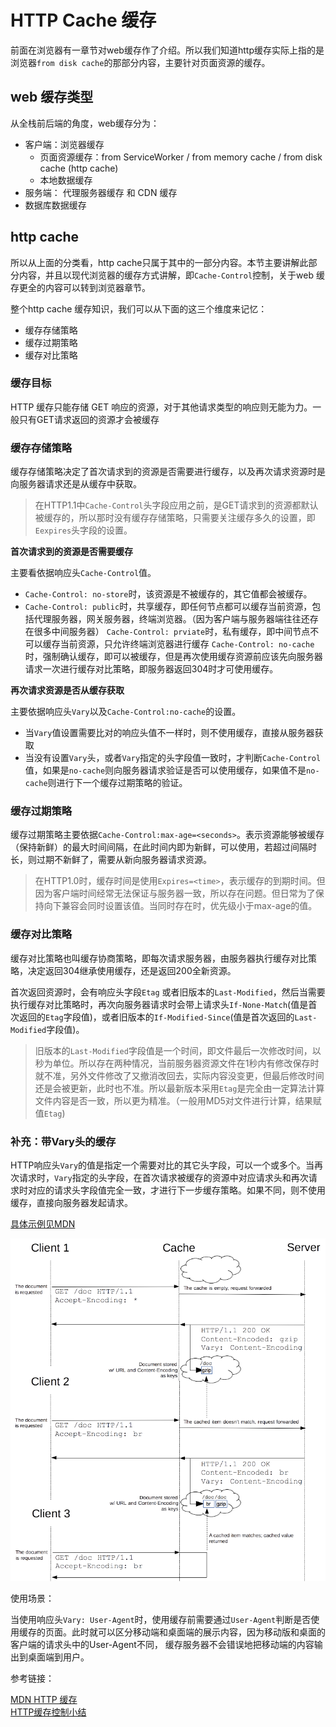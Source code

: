# HTTP Cache 缓存

前面在浏览器有一章节对web缓存作了介绍。所以我们知道http缓存实际上指的是浏览器`from disk cache`的那部分内容，主要针对页面资源的缓存。

## web 缓存类型

从全栈前后端的角度，web缓存分为：

- 客户端：浏览器缓存
    - 页面资源缓存：from ServiceWorker / from memory cache / from disk cache (http cache)
    - 本地数据缓存
- 服务端： 代理服务器缓存 和 CDN 缓存
- 数据库数据缓存

## http cache

所以从上面的分类看，http cache只属于其中的一部分内容。本节主要讲解此部分内容，并且以现代浏览器的缓存方式讲解，即`Cache-Control`控制，关于web 缓存更全的内容可以转到浏览器章节。

整个http cache 缓存知识，我们可以从下面的这三个维度来记忆：

- 缓存存储策略
- 缓存过期策略
- 缓存对比策略

### 缓存目标

HTTP 缓存只能存储 GET 响应的资源，对于其他请求类型的响应则无能为力。一般只有GET请求返回的资源才会被缓存


### 缓存存储策略

缓存存储策略决定了首次请求到的资源是否需要进行缓存，以及再次请求资源时是向服务器请求还是从缓存中获取。

> 在HTTP1.1中`Cache-Control`头字段应用之前，是GET请求到的资源都默认被缓存的，所以那时没有缓存存储策略，只需要关注缓存多久的设置，即`Eexpires`头字段的设置。

**首次请求到的资源是否需要缓存**

主要看依据响应头`Cache-Control`值。

- `Cache-Control: no-store`时，该资源是不被缓存的，其它值都会被缓存。
- `Cache-Control: public`时，共享缓存，即任何节点都可以缓存当前资源，包括代理服务器，网关服务器，终端浏览器。（因为客户端与服务器端往往还存在很多中间服务器）
`Cache-Control: prviate`时，私有缓存，即中间节点不可以缓存当前资源，只允许终端浏览器进行缓存
`Cache-Control: no-cache`时，强制确认缓存，即可以被缓存，但是再次使用缓存资源前应该先向服务器请求一次进行缓存对比策略，即服务器返回304时才可使用缓存。

**再次请求资源是否从缓存获取**

主要依据响应头`Vary`以及`Cache-Control:no-cache`的设置。

- 当`Vary`值设置需要比对的响应头值不一样时，则不使用缓存，直接从服务器获取
- 当没有设置`Vary`头，或者`Vary`指定的头字段值一致时，才判断`Cache-Control`值，如果是`no-cache`则向服务器请求验证是否可以使用缓存，如果值不是`no-cache`则进行下一个缓存过期策略的验证。

### 缓存过期策略

缓存过期策略主要依据`Cache-Control:max-age=<seconds>`。表示资源能够被缓存（保持新鲜）的最大时间间隔，在此时间内即为新鲜，可以使用，若超过间隔时长，则过期不新鲜了，需要从新向服务器请求资源。

> 在HTTP1.0时，缓存时间是使用`Expires=<time>`，表示缓存的到期时间。但因为客户端时间经常无法保证与服务器一致，所以存在问题。但日常为了保持向下兼容会同时设置该值。当同时存在时，优先级小于max-age的值。

### 缓存对比策略

缓存对比策略也叫缓存协商策略，即每次请求服务器，由服务器执行缓存对比策略，决定返回304继承使用缓存，还是返回200全新资源。

首次返回资源时，会有响应头字段`Etag` 或者旧版本的`Last-Modified`，然后当需要执行缓存对比策略时，再次向服务器请求时会带上请求头`If-None-Match`(值是首次返回的`Etag`字段值)，或者旧版本的`If-Modified-Since`(值是首次返回的`Last-Modified`字段值)。

> 旧版本的`Last-Modified`字段值是一个时间，即文件最后一次修改时间，以秒为单位。所以存在两种情况，当前服务器资源文件在1秒内有修改保存时就不准，另外文件修改了又撤消改回去，实际内容没变更，但最后修改时间还是会被更新，此时也不准。所以最新版本采用`Etag`是完全由一定算法计算文件内容是否一致，所以更为精准。（一般用MD5对文件进行计算，结果赋值`Etag`)

### 补充：带Vary头的缓存

HTTP响应头`Vary`的值是指定一个需要对比的其它头字段，可以一个或多个。当再次请求时，`Vary`指定的头字段，在首次请求被缓存的资源中对应请求头和再次请求时对应的请求头字段值完全一致，才进行下一步缓存策略。如果不同，则不使用缓存，直接向服务器发起请求。

[具体示例见MDN](https://developer.mozilla.org/zh-CN/docs/Web/HTTP/Caching_FAQ)

![HTTPVary.png](../image/HTTPVary.png)

使用场景：

当使用响应头`Vary: User-Agent`时，使用缓存前需要通过`User-Agent`判断是否使用缓存的页面。此时就可以区分移动端和桌面端的展示内容，因为移动版和桌面的客户端的请求头中的User-Agent不同， 缓存服务器不会错误地把移动端的内容输出到桌面端到用户。


参考链接：

[MDN HTTP 缓存](https://developer.mozilla.org/zh-CN/docs/Web/HTTP/Caching_FAQ)<br>
[HTTP缓存控制小结](https://imweb.io/topic/5795dcb6fb312541492eda8c)